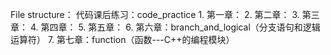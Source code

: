 File structure：
    代码课后练习：code_practice
    1. 第一章：
    2. 第二章：
    3. 第三章：
    4. 第四章：
    5. 第五章：
    6. 第六章：branch_and_logical（分支语句和逻辑运算符）
    7. 第七章：function（函数---C++的编程模块）
